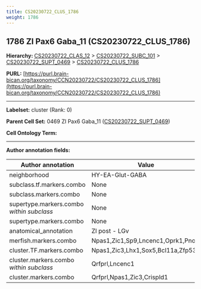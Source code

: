 ```yaml
---
title: CS20230722_CLUS_1786
weight: 1786
---
```

## 1786 ZI Pax6 Gaba_11 (CS20230722_CLUS_1786)
<b>Hierarchy: </b>
[CS20230722_CLAS_12](../CS20230722_CLAS_12) >
[CS20230722_SUBC_101](../CS20230722_SUBC_101) >
[CS20230722_SUPT_0469](../CS20230722_SUPT_0469) >
[CS20230722_CLUS_1786](../CS20230722_CLUS_1786)

**PURL:** [https://purl.brain-bican.org/taxonomy/CCN20230722/CS20230722_CLUS_1786](https://purl.brain-bican.org/taxonomy/CCN20230722/CS20230722_CLUS_1786)

---


**Labelset:** cluster (Rank: 0)

**Parent Cell Set:** 0469 ZI Pax6 Gaba_11 ([CS20230722_SUPT_0469](../CS20230722_SUPT_0469))



**Cell Ontology Term:** 

[MARKER GENES.]: #


---

[TRANSFERRED ANNOTATIONS.]: #


[AUTHOR ANNOTATION FIELDS.]: #


**Author annotation fields:**

| Author annotation | Value |
|-------------------|-------|
|neighborhood|HY-EA-Glut-GABA|
|subclass.tf.markers.combo|None|
|subclass.markers.combo|None|
|supertype.markers.combo _within subclass_|None|
|supertype.markers.combo|None|
|anatomical_annotation|ZI post - LGv|
|merfish.markers.combo|Npas1,Zic1,Sp9,Lncenc1,Oprk1,Pnoc|
|cluster.TF.markers.combo|Npas1,Zic3,Lhx1,Sox5,Bcl11a,Zfp536|
|cluster.markers.combo _within subclass_|Qrfprl,Lncenc1|
|cluster.markers.combo|Qrfprl,Npas1,Zic3,Crispld1|
